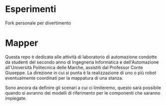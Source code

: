 # Esperimenti
Fork personale per divertimento

# Mapper
Questa repo è dedicata alle attività di laboratorio di automazione condotte da studenti del secondo anno di Ingegneria Informatica
e dell'Automazione all'Università Politecnica delle Marche, assistiti dal Professor Conte Giuseppe.
La direzione in cui si punta è la realizzazione di uno o più robot eventualmente coordinati per la mappatura di una stanza.

Sono ancora da definire gli scenari a cui ci limiteremo, questo sarà possibile quando si avranno dei modelli di riferimento per le 
componenti che saranno impiegate.
